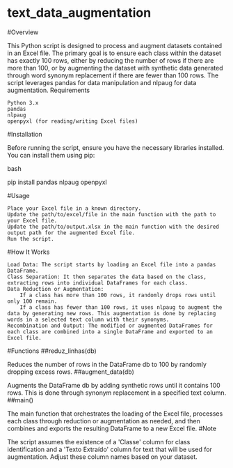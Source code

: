 # text_data_augmentation

#Overview

This Python script is designed to process and augment datasets contained in an Excel file. The primary goal is to ensure each class within the dataset has exactly 100 rows, either by reducing the number of rows if there are more than 100, or by augmenting the dataset with synthetic data generated through word synonym replacement if there are fewer than 100 rows. The script leverages pandas for data manipulation and nlpaug for data augmentation.
Requirements

    Python 3.x
    pandas
    nlpaug
    openpyxl (for reading/writing Excel files)

#Installation

Before running the script, ensure you have the necessary libraries installed. You can install them using pip:

bash

pip install pandas nlpaug openpyxl

#Usage

    Place your Excel file in a known directory.
    Update the path/to/excel/file in the main function with the path to your Excel file.
    Update the path/to/output.xlsx in the main function with the desired output path for the augmented Excel file.
    Run the script.

#How It Works

    Load Data: The script starts by loading an Excel file into a pandas DataFrame.
    Class Separation: It then separates the data based on the class, extracting rows into individual DataFrames for each class.
    Data Reduction or Augmentation:
        If a class has more than 100 rows, it randomly drops rows until only 100 remain.
        If a class has fewer than 100 rows, it uses nlpaug to augment the data by generating new rows. This augmentation is done by replacing words in a selected text column with their synonyms.
    Recombination and Output: The modified or augmented DataFrames for each class are combined into a single DataFrame and exported to an Excel file.

#Functions
##reduz_linhas(db)

Reduces the number of rows in the DataFrame db to 100 by randomly dropping excess rows.
##augment_data(db)

Augments the DataFrame db by adding synthetic rows until it contains 100 rows. This is done through synonym replacement in a specified text column.
##main()

The main function that orchestrates the loading of the Excel file, processes each class through reduction or augmentation as needed, and then combines and exports the resulting DataFrame to a new Excel file.
#Note

The script assumes the existence of a 'Classe' column for class identification and a 'Texto Extraído' column for text that will be used for augmentation. Adjust these column names based on your dataset.
